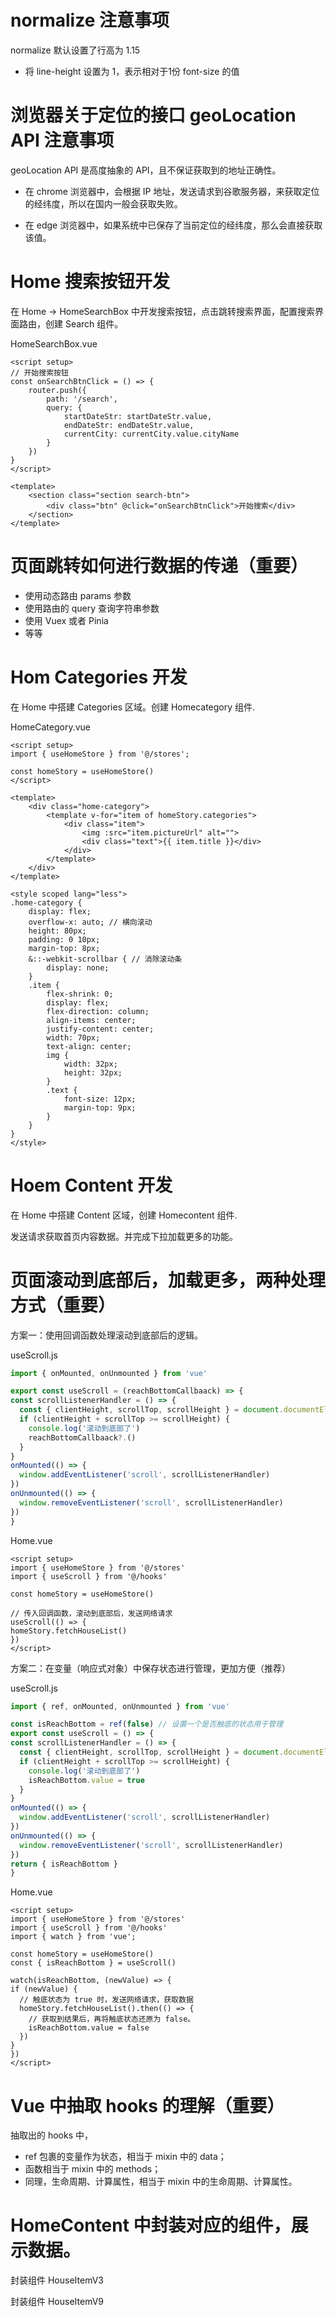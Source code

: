 # normalize 注意事项

normalize 默认设置了行高为 1.15

- 将 line-height 设置为 1，表示相对于1份 font-size 的值

# 浏览器关于定位的接口 geoLocation API 注意事项

geoLocation API 是高度抽象的 API，且不保证获取到的地址正确性。

- 在 chrome 浏览器中，会根据 IP 地址，发送请求到谷歌服务器，来获取定位的经纬度，所以在国内一般会获取失败。

- 在 edge 浏览器中，如果系统中已保存了当前定位的经纬度，那么会直接获取该值。

# Home 搜索按钮开发

在 Home -> HomeSearchBox 中开发搜索按钮，点击跳转搜索界面，配置搜索界面路由，创建 Search 组件。

HomeSearchBox.vue

```vue
<script setup>
// 开始搜索按钮
const onSearchBtnClick = () => {
	router.push({
		path: '/search',
		query: {
			startDateStr: startDateStr.value,
			endDateStr: endDateStr.value,
			currentCity: currentCity.value.cityName
		}
	})
}
</script>

<template>
	<section class="section search-btn">
		<div class="btn" @click="onSearchBtnClick">开始搜索</div>
	</section>
</template>
```

#  页面跳转如何进行数据的传递（重要）

* 使用动态路由 params 参数
* 使用路由的 query 查询字符串参数
* 使用 Vuex 或者 Pinia
* 等等

# Hom Categories 开发

在 Home 中搭建 Categories 区域。创建 Homecategory 组件.

HomeCategory.vue

```vue
<script setup>
import { useHomeStore } from '@/stores';

const homeStory = useHomeStore()
</script>

<template>
	<div class="home-category">
		<template v-for="item of homeStory.categories">
			<div class="item">
				<img :src="item.pictureUrl" alt="">
				<div class="text">{{ item.title }}</div>
			</div>
		</template>
	</div>
</template>

<style scoped lang="less">
.home-category {
	display: flex;
	overflow-x: auto; // 横向滚动
	height: 80px;
	padding: 0 10px;
	margin-top: 8px;
	&::-webkit-scrollbar { // 消除滚动条
		display: none;
	}
	.item {
		flex-shrink: 0;
		display: flex;
		flex-direction: column;
		align-items: center;
		justify-content: center;
		width: 70px;
		text-align: center;
		img {
			width: 32px;
			height: 32px;
		}
		.text {
			font-size: 12px;
			margin-top: 9px;
		}
	}
}
</style>
```

# Hoem Content 开发

在 Home 中搭建 Content 区域，创建 Homecontent 组件.

发送请求获取首页内容数据。并完成下拉加载更多的功能。

# 页面滚动到底部后，加载更多，两种处理方式（重要）

方案一：使用回调函数处理滚动到底部后的逻辑。

useScroll.js

  ```js
import { onMounted, onUnmounted } from 'vue'

export const useScroll = (reachBottomCallbaack) => {
  const scrollListenerHandler = () => {
    const { clientHeight, scrollTop, scrollHeight } = document.documentElement
    if (clientHeight + scrollTop >= scrollHeight) {
      console.log('滚动到底部了')
      reachBottomCallbaack?.()
    }
  }
  onMounted(() => {
    window.addEventListener('scroll', scrollListenerHandler)
  })
  onUnmounted(() => {
    window.removeEventListener('scroll', scrollListenerHandler)
  })
}
  ```

Home.vue

  ```vue
<script setup>
import { useHomeStore } from '@/stores'
import { useScroll } from '@/hooks'

const homeStory = useHomeStore()

// 传入回调函数，滚动到底部后，发送网络请求
useScroll(() => {
  homeStory.fetchHouseList()
})
</script>
  ```

方案二：在变量（响应式对象）中保存状态进行管理，更加方便（推荐）

useScroll.js

  ```js
import { ref, onMounted, onUnmounted } from 'vue'

const isReachBottom = ref(false) // 设置一个是否触底的状态用于管理
export const useScroll = () => {
  const scrollListenerHandler = () => {
    const { clientHeight, scrollTop, scrollHeight } = document.documentElement
    if (clientHeight + scrollTop >= scrollHeight) {
      console.log('滚动到底部了')
      isReachBottom.value = true
    }
  }
  onMounted(() => {
    window.addEventListener('scroll', scrollListenerHandler)
  })
  onUnmounted(() => {
    window.removeEventListener('scroll', scrollListenerHandler)
  })
  return { isReachBottom }
}
  ```

  Home.vue

  ```vue
<script setup>
import { useHomeStore } from '@/stores'
import { useScroll } from '@/hooks'
import { watch } from 'vue';

const homeStory = useHomeStore()
const { isReachBottom } = useScroll()

watch(isReachBottom, (newValue) => {
  if (newValue) {
    // 触底状态为 true 时，发送网络请求，获取数据
    homeStory.fetchHouseList().then(() => {
      // 获取到结果后，再将触底状态还原为 false。
      isReachBottom.value = false
    })
  }
})
</script>
  ```

# Vue 中抽取 hooks 的理解（重要）

抽取出的 hooks 中，

- ref 包裹的变量作为状态，相当于 mixin 中的 data；
- 函数相当于 mixin 中的 methods；
- 同理，生命周期、计算属性，相当于 mixin 中的生命周期、计算属性。

# HomeContent 中封装对应的组件，展示数据。

封装组件 HouseItemV3

封装组件 HouseItemV9